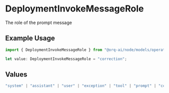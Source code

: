 # DeploymentInvokeMessageRole

The role of the prompt message

## Example Usage

```typescript
import { DeploymentInvokeMessageRole } from "@orq-ai/node/models/operations";

let value: DeploymentInvokeMessageRole = "correction";
```

## Values

```typescript
"system" | "assistant" | "user" | "exception" | "tool" | "prompt" | "correction" | "expected_output"
```
